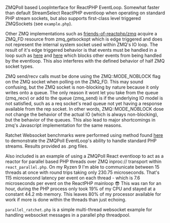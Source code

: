 ZMQPoll based LoopInterface for ReactPHP EventLoop. Somewhat faster than default StreamSelect ReactPHP eventloop when operating on standard PHP stream sockets, but also supports first-class level triggered ZMQSockets (see `example.php`). 

Other ZMQ implementations such as [friends-of-reactphp/zmq](https://github.com/friends-of-reactphp/zmq) acquire a ZMQ_FD resource from zmq_getsockopt which is edge triggered and does not represent the internal system socket used within ZMQ's IO loop. The result of it's edge triggered behavior is that events must be handled in a loop such as [here](https://github.com/friends-of-reactphp/zmq/blob/master/src/Buffer.php#L90-L110) and [here](https://github.com/friends-of-reactphp/zmq/blob/master/src/SocketWrapper.php#L63-L81) which blocks other events from being handled by the eventloop. This also interferes with the defined behavior of half ZMQ socket types. 

ZMQ send/recv calls must be done using the ZMQ::MODE_NOBLOCK flag on the ZMQ socket when polling on the ZMQ_FD. This may sound confusing, but the ZMQ socket is non-blocking by nature because it only writes onto a queue. The only reason it wont let you take from the queue (zmq_recv) or add to the queue (zmq_send) is if the underlying IO model is not satisfied, such as a req socket's read queue not yet having a response available from the rep socket. In other words, ZMQ::MODE_NOBLOCK dose not change the behavior of the actual IO (which is always non-blocking), but the behavior of the queues. This also lead to major shortcomings in zmq's Javascript implementation for the same reasons.

Ratchet Websocket benchmarks were performed using method found [here](https://github.com/matttomasetti/PHP-Ratchet_Websocket-Benchmark-Server) to demonstrate the ZMQPoll EventLoop's ability to handle standard PHP streams. Results provided as .png files.

Also included is an example of using a ZMQPoll React eventloop to act as a reactor for parallel based PHP threads over ZMQ inproc:// transport within `react_parallel.php`. On my Ryzen 9 I'm able to communicate between 15 threads at once with round trips taking only 230.75 microseconds. That's 115 microsecond latency per event on each thread - which is 7.6 microseconds per event on the ReactPHP mainloop 😎 This was ran for an hour, during the PHP process only took 19% of my CPU and stayed at a constant 44.2 mb memory. This leaves 80% of my processor available for work if more is done within the threads than just echoing.

`parallel_ratchet.php` is a simple multi-thread websocket example for handling websocket messages in a parallel php threadpool.
